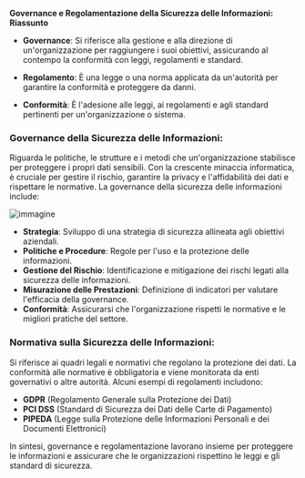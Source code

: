 **Governance e Regolamentazione della Sicurezza delle Informazioni: Riassunto**

- **Governance**: Si riferisce alla gestione e alla direzione di un'organizzazione per raggiungere i suoi obiettivi, assicurando al contempo la conformità con leggi, regolamenti e standard.
  
- **Regolamento**: È una legge o una norma applicata da un'autorità per garantire la conformità e proteggere da danni.

- **Conformità**: È l'adesione alle leggi, ai regolamenti e agli standard pertinenti per un'organizzazione o sistema.

### Governance della Sicurezza delle Informazioni:
Riguarda le politiche, le strutture e i metodi che un'organizzazione stabilisce per proteggere i propri dati sensibili. Con la crescente minaccia informatica, è cruciale per gestire il rischio, garantire la privacy e l'affidabilità dei dati e rispettare le normative. La governance della sicurezza delle informazioni include:

![immagine](https://github.com/user-attachments/assets/27ec5f52-b504-4b71-b1e1-2bb5c1a57b7b)

- **Strategia**: Sviluppo di una strategia di sicurezza allineata agli obiettivi aziendali.
- **Politiche e Procedure**: Regole per l'uso e la protezione delle informazioni.
- **Gestione del Rischio**: Identificazione e mitigazione dei rischi legati alla sicurezza delle informazioni.
- **Misurazione delle Prestazioni**: Definizione di indicatori per valutare l'efficacia della governance.
- **Conformità**: Assicurarsi che l'organizzazione rispetti le normative e le migliori pratiche del settore.

### Normativa sulla Sicurezza delle Informazioni:
Si riferisce ai quadri legali e normativi che regolano la protezione dei dati. La conformità alle normative è obbligatoria e viene monitorata da enti governativi o altre autorità. Alcuni esempi di regolamenti includono:

- **GDPR** (Regolamento Generale sulla Protezione dei Dati)
- **PCI DSS** (Standard di Sicurezza dei Dati delle Carte di Pagamento)
- **PIPEDA** (Legge sulla Protezione delle Informazioni Personali e dei Documenti Elettronici)

In sintesi, governance e regolamentazione lavorano insieme per proteggere le informazioni e assicurare che le organizzazioni rispettino le leggi e gli standard di sicurezza.
